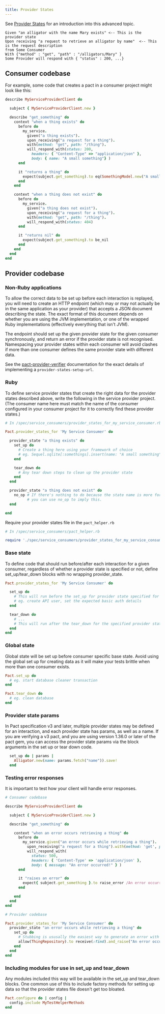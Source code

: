```yaml
---
title: Provider States
---
```


See [Provider States](../../provider/using_provider_states_effectively.md) for an introduction into this advanced topic.

```
Given "an alligator with the name Mary exists" <-- This is the provider state
Upon receiving "a request to retrieve an alligator by name"  <-- This is the request description
from Some Consumer
With {"method" : "get", "path" : "/alligators/Mary" }
Some Provider will respond with { "status" : 200, ...}
```

## Consumer codebase

For example, some code that creates a pact in a consumer project might look like this:

```ruby
describe MyServiceProviderClient do

  subject { MyServiceProviderClient.new }

  describe "get_something" do
    context "when a thing exists" do
      before do
        my_service.
          given("a thing exists").
          upon_receiving("a request for a thing").
          with(method: "get", path: "/thing").
          will_respond_with(status: 200,
            headers: { "Content-Type" => "application/json" },
            body: { name: "A small something"} )
      end

      it "returns a thing" do
        expect(subject.get_something).to eq(SomethingModel.new("A small something"))
      end
    end

    context "when a thing does not exist" do
      before do
        my_service.
          given("a thing does not exist").
          upon_receiving("a request for a thing").
          with(method: "get", path: "/thing").
          will_respond_with(status: 404)
      end

      it "returns nil" do
        expect(subject.get_something).to be_nil
      end
    end
  end
end
```

## Provider codebase

### Non-Ruby applications

To allow the correct data to be set up before each interaction is replayed, you will need to create an HTTP endpoint \(which may or may not actually be in the same application as your provider\) that accepts a JSON document describing the state. The exact format of this document depends on whether you are using the JVM implementation, or one of the wrapped Ruby implementations \(effectively everything that isn't JVM\).

The endpoint should set up the given provider state for the given consumer synchronously, and return an error if the provider state is not recognised. Namespacing your provider states within each consumer will avoid clashes if more than one consumer defines the same provider state with different data.

See the [pact-provider-verifier](https://github.com/pact-foundation/pact-provider-verifier#api-with-provider-states) documentation for the exact details of implementing a `provider-states-setup-url`.

### Ruby

To define service provider states that create the right data for the provider states described above, write the following in the service provider project. \(The consumer name here must match the name of the consumer configured in your consumer project for it to correctly find these provider states.\)

```ruby
# In /spec/service_consumers/provider_states_for_my_service_consumer.rb

Pact.provider_states_for 'My Service Consumer' do

  provider_state "a thing exists" do
    set_up do
      # Create a thing here using your framework of choice
      # eg. Sequel.sqlite[:somethings].insert(name: "A small something")
    end

    tear_down do
      # Any tear down steps to clean up the provider state
    end
  end

  provider_state "a thing does not exist" do
    no_op # If there's nothing to do because the state name is more for documentation purposes,
          # you can use no_op to imply this.
  end

end
```
Require your provider states file in the `pact_helper.rb`

```ruby
# In /spec/service_consumers/pact_helper.rb

require './spec/service_consumers/provider_states_for_my_service_consumer.rb'
```

### Base state

To define code that should run before/after each interaction for a given consumer, regardless of whether a provider state is specified or not, define set_up/tear_down blocks with no wrapping provider_state.

```ruby
Pact.provider_states_for 'My Service Consumer' do

  set_up do
    # This will run before the set_up for provider state specified for the interaction.
    # eg. create API user, set the expected basic auth details
  end

  tear_down do
    # ...
    # This will run after the tear_down for the specified provider state.
  end
end
```

### Global state

Global state will be set up before consumer specific base state. Avoid using the global set up for creating data as it will make your tests brittle when more than one consumer exists.

```ruby
Pact.set_up do
  # eg. start database cleaner transaction
end

Pact.tear_down do
  # eg. clean database
end
```

### Provider state params

In Pact specification v3 and later, multiple provider states may be defined for an interaction, and each provider state has params, as well as a name. If you are verifying a v3 pact, and you are using version 1.36.0 or later of the pact gem, you can access the provider state params via the block arguments in the set up or tear down code.

```ruby
  set_up do | params |
    Alligator.new(name: params.fetch("name")).save!
  end
```

### Testing error responses

It is important to test how your client will handle error responses.

```ruby
# Consumer codebase

describe MyServiceProviderClient do

  subject { MyServiceProviderClient.new }

  describe "get_something" do

    context "when an error occurs retrieving a thing" do
      before do
        my_service.given("an error occurs while retrieving a thing").
          upon_receiving("a request for a thing").with(method: 'get', path: '/thing').
          will_respond_with(
            status: 500,
            headers: { 'Content-Type' => 'application/json' },
            body: { message: "An error occurred!" } )
      end

      it "raises an error" do
        expect{ subject.get_something }.to raise_error /An error occurred!/
      end

    end
  end
end
```

```ruby
# Provider codebase

Pact.provider_states_for 'My Service Consumer' do
  provider_state "an error occurs while retrieving a thing" do
    set_up do
      # Stubbing is ususally the easiest way to generate an error with predictable error text.
      allow(ThingRepository).to receive(:find).and_raise("An error occurred!")
    end
  end
end
```

### Including modules for use in set_up and tear_down

Any modules included this way will be available in the set_up and tear_down blocks. One common use of this to include factory methods for setting up data so that the provider states file doesn't get too bloated.

```ruby
Pact.configure do | config |
  config.include MyTestHelperMethods
end
```
